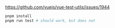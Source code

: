https://github.com/vuejs/vue-test-utils/issues/1944

```sh
pnpm install
pnpm run test # should work, but does not
```
